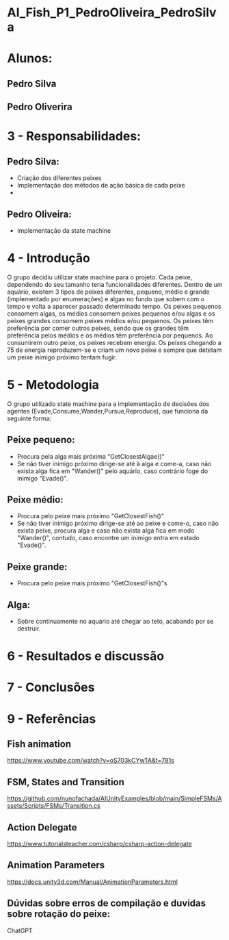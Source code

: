 # AI_Fish_P1_PedroOliveira_PedroSilva

# Alunos:
## Pedro Silva
## Pedro Oliverira

# 3 - Responsabilidades:
## Pedro Silva:
- Criação dos diferentes peixes
- Implementação dos métodos de ação básica de cada peixe
- 

## Pedro Oliveira:
- Implementação da state machine


# 4 - Introdução
 O grupo decidiu utilizar state machine para o projeto. Cada peixe, dependendo do seu tamanho teria funcionalidades diferentes. Dentro de um aquário, existem 3 tipos de peixes diferentes, pequeno, médio e grande (implementado por enumerações) e algas no fundo que sobem com o tempo e volta a aparecer passado determinado tempo. Os peixes pequenos consomem algas, os médios consomem peixes pequenos e/ou algas e os peixes grandes consomem peixes médios e/ou pequenos. Os peixes têm preferência por comer outros peixes, sendo que os grandes têm preferência pelos médios e os médios têm preferência por pequenos. Ao consumirem outro peixe, os peixes recebem energia. Os peixes chegando a 75 de energia reproduzem-se e criam um novo peixe e sempre que detetam um peixe inimigo próximo tentam fugir.

# 5 - Metodologia
 O grupo utilizado state machine para a implementação de decisões dos agentes (Evade,Consume,Wander,Pursue,Reproduce), que funciona da seguinte forma:
## Peixe pequeno:
- Procura pela alga mais próxima "GetClosestAlgae()"
- Se não tiver inimigo próximo dirige-se até à alga e come-a, caso não exista alga fica em "Wander()" pelo aquário, caso contrário foge do inimigo "Evade()".

## Peixe médio:
- Procura pelo peixe mais próximo "GetClosestFish()"
- Se não tiver inimigo próximo dirige-se até ao peixe e come-o, caso não exista peixe, procura alga e caso não exista alga fica em modo "Wander()", contudo, caso encontre um inimigo entra em estado "Evade()".

## Peixe grande:
- Procura pelo peixe mais próximo "GetClosestFish()"s

## Alga:
- Sobre continuamente no aquário até chegar ao teto, acabando por se destruir.

# 6 - Resultados e discussão
## 

# 7 - Conclusões
##

# 9 - Referências
## Fish animation
 https://www.youtube.com/watch?v=oS703kCYwTA&t=781s

## FSM, States and Transition
 https://github.com/nunofachada/AIUnityExamples/blob/main/SimpleFSMs/Assets/Scripts/FSMs/Transition.cs

## Action Delegate
 https://www.tutorialsteacher.com/csharp/csharp-action-delegate

## Animation Parameters
 https://docs.unity3d.com/Manual/AnimationParameters.html

## Dúvidas sobre erros de compilação e duvidas sobre rotação do peixe:
 ChatGPT

